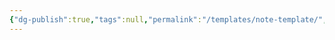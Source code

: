 ```yaml
---
{"dg-publish":true,"tags":null,"permalink":"/templates/note-template/","dgPassFrontmatter":true}
---
```


